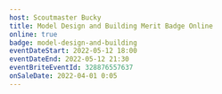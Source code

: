 ```yaml
---
host: Scoutmaster Bucky
title: Model Design and Building Merit Badge Online
online: true
badge: model-design-and-building
eventDateStart: 2022-05-12 18:00
eventDateEnd: 2022-05-12 21:30
eventBriteEventId: 328876557637
onSaleDate: 2022-04-01 0:05
---
```

